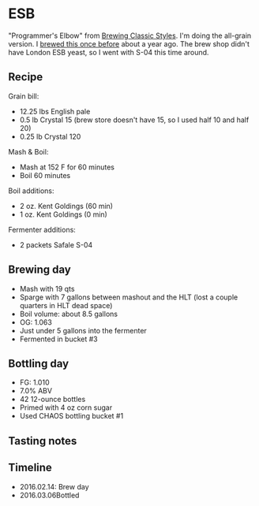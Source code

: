 # ESB
"Programmer's Elbow" from [Brewing Classic Styles](http://www.amazon.com/Brewing-Classic-Styles-Winning-Recipes-ebook/dp/B002C1AJX8). I'm doing the all-grain version. I [brewed this once before](../11-ESB) about a year ago. The brew shop didn't have London ESB yeast, so I went with S-04 this time around.

## Recipe
Grain bill:
* 12.25 lbs English pale
* 0.5 lb Crystal 15 (brew store doesn't have 15, so I used half 10 and half 20)
* 0.25 lb Crystal 120

Mash & Boil:
* Mash at 152 F for 60 minutes
* Boil 60 minutes

Boil additions:
* 2 oz. Kent Goldings (60 min)
* 1 oz. Kent Goldings (0 min)

Fermenter additions:
* 2 packets Safale S-04

## Brewing day
* Mash with 19 qts
* Sparge with 7 gallons between mashout and the HLT (lost a couple quarters in HLT dead space)
* Boil volume: about 8.5 gallons
* OG: 1.063
* Just under 5 gallons into the fermenter
* Fermented in bucket #3

## Bottling day
* FG: 1.010
* 7.0% ABV
* 42 12-ounce bottles
* Primed with 4 oz corn sugar
* Used CHAOS bottling bucket #1

## Tasting notes

## Timeline
* 2016.02.14: Brew day
* 2016.03.06Bottled
